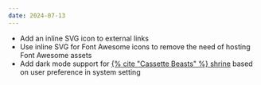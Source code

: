 ```yaml
---
date: 2024-07-13
---
```


* Add an inline SVG icon to external links
* Use inline SVG for Font Awesome icons to remove the need of hosting Font Awesome assets
* Add dark mode support for [{% cite "Cassette Beasts" %} shrine](/shrines/cassettebeasts) based on user preference in system setting